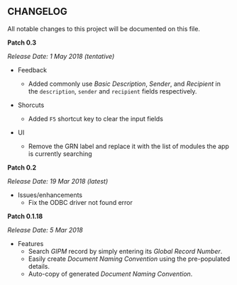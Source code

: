 CHANGELOG
---------
All notable changes to this project will be documented on this file.

**Patch 0.3**

_Release Date: 1 May 2018 (tentative)_

* Feedback
    * Added commonly use _Basic Description_, _Sender_, and _Recipient_ in the `description`, `sender` and `recipient` fields respectively.

* Shorcuts
    * Added `F5` shortcut key to clear the input fields

* UI
    * Remove the GRN label and replace it with the list of modules the app is currently searching


**Patch 0.2**

_Release Date: 19 Mar 2018 (latest)_

* Issues/enhancements
    - Fix the ODBC driver not found error


**Patch 0.1.18**

_Release Date: 5 Mar 2018_

* Features
    * Search _GIPM_ record by simply entering its _Global Record Number_.
    * Easily create _Document Naming Convention_ using the pre-populated details.
    * Auto-copy of generated _Document Naming Convention_.

